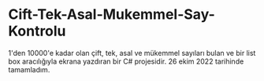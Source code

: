 # Cift-Tek-Asal-Mukemmel-Say-Kontrolu
 1'den 10000'e kadar olan çift, tek, asal ve mükemmel sayıları bulan ve bir list box aracılığıyla ekrana yazdıran bir C# projesidir. 26 ekim 2022 tarihinde tamamladım. 
